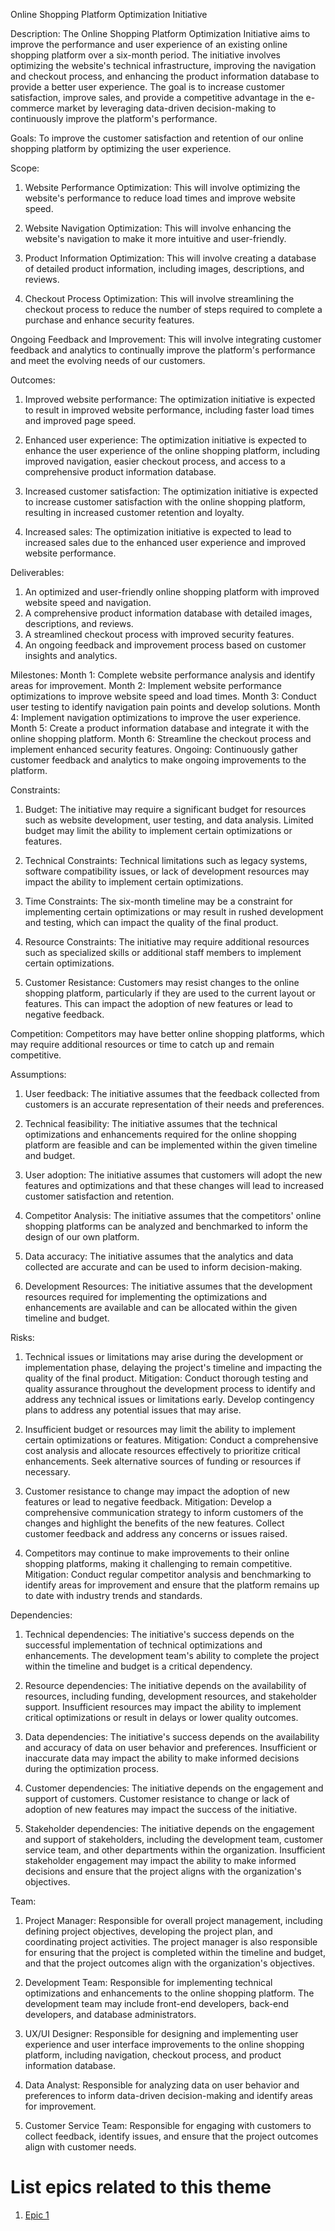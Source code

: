 Online Shopping Platform Optimization Initiative

Description: The Online Shopping Platform Optimization Initiative aims to improve the performance and user experience of an existing online shopping platform over a six-month period. The initiative involves optimizing the website's technical infrastructure, improving the navigation and checkout process, and enhancing the product information database to provide a better user experience. The goal is to increase customer satisfaction, improve sales, and provide a competitive advantage in the e-commerce market by leveraging data-driven decision-making to continuously improve the platform's performance.

Goals: To improve the customer satisfaction and retention of our online shopping platform by optimizing the user experience.

Scope:
1. Website Performance Optimization: This will involve optimizing the website's performance to reduce load times and improve website speed.

2. Website Navigation Optimization: This will involve enhancing the website's navigation to make it more intuitive and user-friendly.

3. Product Information Optimization: This will involve creating a database of detailed product information, including images, descriptions, and reviews.

4. Checkout Process Optimization: This will involve streamlining the checkout process to reduce the number of steps required to complete a purchase and enhance security features.

Ongoing Feedback and Improvement: This will involve integrating customer feedback and analytics to continually improve the platform's performance and meet the evolving needs of our customers.

Outcomes: 
1. Improved website performance: The optimization initiative is expected to result in improved website performance, including faster load times and improved page speed.

2. Enhanced user experience: The optimization initiative is expected to enhance the user experience of the online shopping platform, including improved navigation, easier checkout process, and access to a comprehensive product information database.

3. Increased customer satisfaction: The optimization initiative is expected to increase customer satisfaction with the online shopping platform, resulting in increased customer retention and loyalty.

4. Increased sales: The optimization initiative is expected to lead to increased sales due to the enhanced user experience and improved website performance.

Deliverables: 
1. An optimized and user-friendly online shopping platform with improved website speed and navigation.
2. A comprehensive product information database with detailed images, descriptions, and reviews.
3. A streamlined checkout process with improved security features.
4. An ongoing feedback and improvement process based on customer insights and analytics.

Milestones: 
Month 1: Complete website performance analysis and identify areas for improvement.
Month 2: Implement website performance optimizations to improve website speed and load times.
Month 3: Conduct user testing to identify navigation pain points and develop solutions.
Month 4: Implement navigation optimizations to improve the user experience.
Month 5: Create a product information database and integrate it with the online shopping platform.
Month 6: Streamline the checkout process and implement enhanced security features.
Ongoing: Continuously gather customer feedback and analytics to make ongoing improvements to the platform.

Constraints: 
1. Budget: The initiative may require a significant budget for resources such as website development, user testing, and data analysis. Limited budget may limit the ability to implement certain optimizations or features.

2. Technical Constraints: Technical limitations such as legacy systems, software compatibility issues, or lack of development resources may impact the ability to implement certain optimizations.

3. Time Constraints: The six-month timeline may be a constraint for implementing certain optimizations or may result in rushed development and testing, which can impact the quality of the final product.

4. Resource Constraints: The initiative may require additional resources such as specialized skills or additional staff members to implement certain optimizations.

5. Customer Resistance: Customers may resist changes to the online shopping platform, particularly if they are used to the current layout or features. This can impact the adoption of new features or lead to negative feedback.

Competition: Competitors may have better online shopping platforms, which may require additional resources or time to catch up and remain competitive.

Assumptions: 
1. User feedback: The initiative assumes that the feedback collected from customers is an accurate representation of their needs and preferences.

2. Technical feasibility: The initiative assumes that the technical optimizations and enhancements required for the online shopping platform are feasible and can be implemented within the given timeline and budget.

3. User adoption: The initiative assumes that customers will adopt the new features and optimizations and that these changes will lead to increased customer satisfaction and retention.

4. Competitor Analysis: The initiative assumes that the competitors' online shopping platforms can be analyzed and benchmarked to inform the design of our own platform.

5. Data accuracy: The initiative assumes that the analytics and data collected are accurate and can be used to inform decision-making.

6. Development Resources: The initiative assumes that the development resources required for implementing the optimizations and enhancements are available and can be allocated within the given timeline and budget.

Risks:
1. Technical issues or limitations may arise during the development or implementation phase, delaying the project's timeline and impacting the quality of the final product.
Mitigation: Conduct thorough testing and quality assurance throughout the development process to identify and address any technical issues or limitations early. Develop contingency plans to address any potential issues that may arise.

2. Insufficient budget or resources may limit the ability to implement certain optimizations or features.
Mitigation: Conduct a comprehensive cost analysis and allocate resources effectively to prioritize critical enhancements. Seek alternative sources of funding or resources if necessary.

3. Customer resistance to change may impact the adoption of new features or lead to negative feedback.
Mitigation: Develop a comprehensive communication strategy to inform customers of the changes and highlight the benefits of the new features. Collect customer feedback and address any concerns or issues raised.

4. Competitors may continue to make improvements to their online shopping platforms, making it challenging to remain competitive.
Mitigation: Conduct regular competitor analysis and benchmarking to identify areas for improvement and ensure that the platform remains up to date with industry trends and standards.

Dependencies:
1. Technical dependencies: The initiative's success depends on the successful implementation of technical optimizations and enhancements. The development team's ability to complete the project within the timeline and budget is a critical dependency.

2. Resource dependencies: The initiative depends on the availability of resources, including funding, development resources, and stakeholder support. Insufficient resources may impact the ability to implement critical optimizations or result in delays or lower quality outcomes.

3. Data dependencies: The initiative's success depends on the availability and accuracy of data on user behavior and preferences. Insufficient or inaccurate data may impact the ability to make informed decisions during the optimization process.

4. Customer dependencies: The initiative depends on the engagement and support of customers. Customer resistance to change or lack of adoption of new features may impact the success of the initiative.

5. Stakeholder dependencies: The initiative depends on the engagement and support of stakeholders, including the development team, customer service team, and other departments within the organization. Insufficient stakeholder engagement may impact the ability to make informed decisions and ensure that the project aligns with the organization's objectives.

Team:
1. Project Manager: Responsible for overall project management, including defining project objectives, developing the project plan, and coordinating project activities. The project manager is also responsible for ensuring that the project is completed within the timeline and budget, and that the project outcomes align with the organization's objectives.

2. Development Team: Responsible for implementing technical optimizations and enhancements to the online shopping platform. The development team may include front-end developers, back-end developers, and database administrators.

3. UX/UI Designer: Responsible for designing and implementing user experience and user interface improvements to the online shopping platform, including navigation, checkout process, and product information database.

4. Data Analyst: Responsible for analyzing data on user behavior and preferences to inform data-driven decision-making and identify areas for improvement.

5. Customer Service Team: Responsible for engaging with customers to collect feedback, identify issues, and ensure that the project outcomes align with customer needs.

# List epics related to this theme
1. [Epic 1](documentation/templates/theme/initiatives/epics/epic_template.md)
